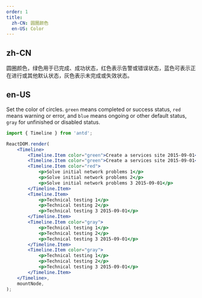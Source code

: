 ```yaml
---
order: 1
title:
  zh-CN: 圆圈颜色
  en-US: Color
---
```


## zh-CN

圆圈颜色，绿色用于已完成、成功状态，红色表示告警或错误状态，蓝色可表示正在进行或其他默认状态，灰色表示未完成或失效状态。

## en-US

Set the color of circles. `green` means completed or success status, `red` means warning or error, and `blue` means ongoing or other default status, `gray` for unfinished or disabled status.

```jsx
import { Timeline } from 'antd';

ReactDOM.render(
	<Timeline>
		<Timeline.Item color="green">Create a services site 2015-09-01</Timeline.Item>
		<Timeline.Item color="green">Create a services site 2015-09-01</Timeline.Item>
		<Timeline.Item color="red">
			<p>Solve initial network problems 1</p>
			<p>Solve initial network problems 2</p>
			<p>Solve initial network problems 3 2015-09-01</p>
		</Timeline.Item>
		<Timeline.Item>
			<p>Technical testing 1</p>
			<p>Technical testing 2</p>
			<p>Technical testing 3 2015-09-01</p>
		</Timeline.Item>
		<Timeline.Item color="gray">
			<p>Technical testing 1</p>
			<p>Technical testing 2</p>
			<p>Technical testing 3 2015-09-01</p>
		</Timeline.Item>
		<Timeline.Item color="gray">
			<p>Technical testing 1</p>
			<p>Technical testing 2</p>
			<p>Technical testing 3 2015-09-01</p>
		</Timeline.Item>
	</Timeline>,
	mountNode,
);
```
